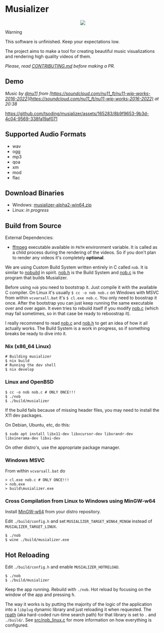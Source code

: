 # Musializer

<p align=center>
  <img src="./resources/logo/logo-256.png">
</p>

> [!WARNING]
> This software is unfinished. Keep your expectations low.

The project aims to make a tool for creating beautiful music visualizations and rendering high quality videos of them.

*Please, read [CONTRIBUTING.md](CONTRIBUTING.md) before making a PR.*

## Demo

*Music by [@nu11](https://soundcloud.com/nu11_ft) from [https://soundcloud.com/nu11_ft/nu11-wip-works-2016-2022](https://soundcloud.com/nu11_ft/nu11-wip-works-2016-2022) at 20:38*

https://github.com/tsoding/musializer/assets/165283/8b9f9653-9b3d-4c04-9569-338fa19af071

## Supported Audio Formats

- wav
- ogg
- mp3
- qoa
- xm
- mod
- flac

## Download Binaries

- Windows: [musializer-alpha2-win64.zip](https://github.com/tsoding/musializer/releases/download/alpha2/musializer-alpha2-win64.zip)
- Linux: *in progress*

## Build from Source

External Dependencies:
- [ffmpeg](https://ffmpeg.org/) executable available in `PATH` environment variable. It is called as a child process during the rendering of the videos. So if you don't plan to render any videos it's completely **optional**.

We are using Custom Build System written entirely in C called `nob`. It is similar to [nobuild](https://github.com/tsoding/nobuild) in spirit. [nob.h](./src/nob.h) is the Build System and [nob.c](./nob.c) is the program that builds Musializer.

Before using `nob` you need to bootstrap it. Just compile it with the available C compiler. On Linux it's usually `$ cc -o nob nob.c` on Windows with MSVC from within `vcvarsall.bat` it's `$ cl.exe nob.c`. You only need to boostrap it once. After the bootstrap you can just keep running the same executable over and over again. It even tries to rebuild itself if you modify [nob.c](./nob.c) (which may fail sometimes, so in that case be ready to reboostrap it).

I really recommend to read [nob.c](./nob.c) and [nob.h](./src/nob.h) to get an idea of how it all actually works. The Build System is a work in progress, so if something breaks be ready to dive into it.

### Nix (x86_64 Linux)

```console
# Building musializer
$ nix build
# Running the dev shell
$ nix develop
```

### Linux and OpenBSD

```console
$ cc -o nob nob.c # ONLY ONCE!!!
$ ./nob
$ ./build/musializer
```

If the build fails because of missing header files, you may need to install the X11 dev packages.

On Debian, Ubuntu, etc, do this:

```console
$ sudo apt install libx11-dev libxcursor-dev libxrandr-dev libxinerama-dev libxi-dev
```

On other distro's, use the appropriate package manager.

### Windows MSVC

From within `vcvarsall.bat` do

```console
> cl.exe nob.c # ONLY ONCE!!!
> nob.exe
> build\musializer.exe
```

### Cross Compilation from Linux to Windows using MinGW-w64

Install [MinGW-w64](https://www.mingw-w64.org/) from your distro repository.

Edit `./build/config.h` and set `MUSIALIZER_TARGET_WIN64_MINGW` instead of `MUSIALIZER_TARGET_LINUX`.

```console
$ ./nob
$ wine ./build/musializer.exe
```

## Hot Reloading

Edit `./build/config.h` and enable `MUSIALIZER_HOTRELOAD`.

```console
$ ./nob
$ ./build/musializer
```

Keep the app running. Rebuild with `./nob`. Hot reload by focusing on the window of the app and pressing <kbd>h</kbd>.

The way it works is by putting the majority of the logic of the application into a `libplug` dynamic library and just reloading it when requested. The [rpath](https://en.wikipedia.org/wiki/Rpath) (aka hard-coded run-time search path) for that library is set to `.` and `./build/`. See [src/nob_linux.c](src/nob_linux.c) for more information on how everything is configured.
